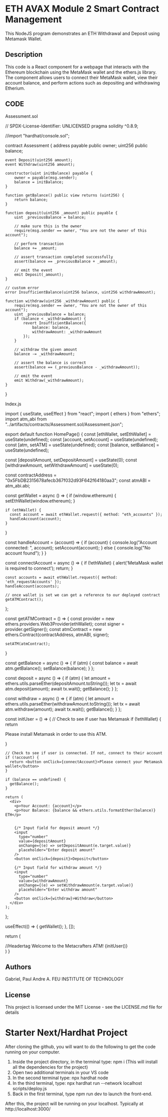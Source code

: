 # ETH AVAX Module 2 Smart Contract Management

This NodeJS program demonstrates an ETH Withdrawal and Deposit using Metamask Wallet.

## Description

This code is a React component for a webpage that interacts with the Ethereum blockchain using the MetaMask wallet and the ethers.js library. The component allows users to connect their MetaMask wallet, view their account balance, and perform actions such as depositing and withdrawing Etherium. 

## CODE

Assessment.sol

// SPDX-License-Identifier: UNLICENSED
pragma solidity ^0.8.9;

//import "hardhat/console.sol";

contract Assessment {
    address payable public owner;
    uint256 public balance;

    event Deposit(uint256 amount);
    event Withdraw(uint256 amount);

    constructor(uint initBalance) payable {
        owner = payable(msg.sender);
        balance = initBalance;
    }

    function getBalance() public view returns (uint256) {
        return balance;
    }

    function deposit(uint256 _amount) public payable {
        uint _previousBalance = balance;

        // make sure this is the owner
        require(msg.sender == owner, "You are not the owner of this account");

        // perform transaction
        balance += _amount;

        // assert transaction completed successfully
        assert(balance == _previousBalance + _amount);

        // emit the event
        emit Deposit(_amount);
    }

    // custom error
    error InsufficientBalance(uint256 balance, uint256 withdrawAmount);

    function withdraw(uint256 _withdrawAmount) public {
        require(msg.sender == owner, "You are not the owner of this account");
        uint _previousBalance = balance;
        if (balance < _withdrawAmount) {
            revert InsufficientBalance({
                balance: balance,
                withdrawAmount: _withdrawAmount
            });
        }

        // withdraw the given amount
        balance -= _withdrawAmount;

        // assert the balance is correct
        assert(balance == (_previousBalance - _withdrawAmount));

        // emit the event
        emit Withdraw(_withdrawAmount);
    }
}


Index.js

import { useState, useEffect } from "react";
import { ethers } from "ethers";
import atm_abi from "../artifacts/contracts/Assessment.sol/Assessment.json";

export default function HomePage() {
  const [ethWallet, setEthWallet] = useState(undefined);
  const [account, setAccount] = useState(undefined);
  const [atm, setATM] = useState(undefined);
  const [balance, setBalance] = useState(undefined);

  const [depositAmount, setDepositAmount] = useState(0);
  const [withdrawAmount, setWithdrawAmount] = useState(0);

  const contractAddress = "0x5FbDB2315678afecb367f032d93F642f64180aa3";
  const atmABI = atm_abi.abi;

  const getWallet = async () => {
    if (window.ethereum) {
      setEthWallet(window.ethereum);
    }

    if (ethWallet) {
      const account = await ethWallet.request({ method: "eth_accounts" });
      handleAccount(account);
    }
  }

  const handleAccount = (account) => {
    if (account) {
      console.log("Account connected: ", account);
      setAccount(account);
    }
    else {
      console.log("No account found");
    }
  }

  const connectAccount = async () => {
    if (!ethWallet) {
      alert('MetaMask wallet is required to connect');
      return;
    }

    const accounts = await ethWallet.request({ method: 'eth_requestAccounts' });
    handleAccount(accounts);

    // once wallet is set we can get a reference to our deployed contract
    getATMContract();
  };

  const getATMContract = () => {
    const provider = new ethers.providers.Web3Provider(ethWallet);
    const signer = provider.getSigner();
    const atmContract = new ethers.Contract(contractAddress, atmABI, signer);

    setATM(atmContract);
  }

  const getBalance = async () => {
    if (atm) {
      const balance = await atm.getBalance();
      setBalance(balance);
    }
  };

  const deposit = async () => {
    if (atm) {
      let amount = ethers.utils.parseEther(depositAmount.toString());
      let tx = await atm.deposit(amount);
      await tx.wait();
      getBalance();
    }
  };

  const withdraw = async () => {
    if (atm) {
      let amount = ethers.utils.parseEther(withdrawAmount.toString());
      let tx = await atm.withdraw(amount);
      await tx.wait();
      getBalance();
    }
  };

  const initUser = () => {
    // Check to see if user has Metamask
    if (!ethWallet) {
      return <p>Please install Metamask in order to use this ATM.</p>
    }

    // Check to see if user is connected. If not, connect to their account
    if (!account) {
      return <button onClick={connectAccount}>Please connect your Metamask wallet</button>
    }

    if (balance == undefined) {
      getBalance();
    }

    return (
      <div>
        <p>Your Account: {account}</p>
        <p>Your Balance: {balance && ethers.utils.formatEther(balance)} ETH</p>


        {/* Input field for deposit amount */}
        <input
          type="number"
          value={depositAmount}
          onChange={(e) => setDepositAmount(e.target.value)}
          placeholder="Enter deposit amount"
        />
        <button onClick={deposit}>Deposit</button>

        {/* Input field for withdraw amount */}
        <input
          type="number"
          value={withdrawAmount}
          onChange={(e) => setWithdrawAmount(e.target.value)}
          placeholder="Enter withdraw amount"
        />
        <button onClick={withdraw}>Withdraw</button>
      </div>
    );
  };

  useEffect(() => { getWallet(); }, []);

  return (
    <main className="container">
     //Headertag Welcome to the Metacrafters ATM!
      {initUser()}
      <style jsx>{`
        .container {
          text-align: center
        }
      `}
      </style>
    </main>
  )
}


## Authors

Gabriel, Paul Andre A.
FEU INSTITUTE OF TECHNOLOGY

## License
This project is licensed under the MIT License - see the LICENSE.md file for details

# Starter Next/Hardhat Project

After cloning the github, you will want to do the following to get the code running on your computer.

1. Inside the project directory, in the terminal type: npm i (This will install all the dependencies for the project)
2. Open two additional terminals in your VS code
3. In the second terminal type: npx hardhat node
4. In the third terminal, type: npx hardhat run --network localhost scripts/deploy.js
5. Back in the first terminal, type npm run dev to launch the front-end.

After this, the project will be running on your localhost.
Typically at http://localhost:3000/
